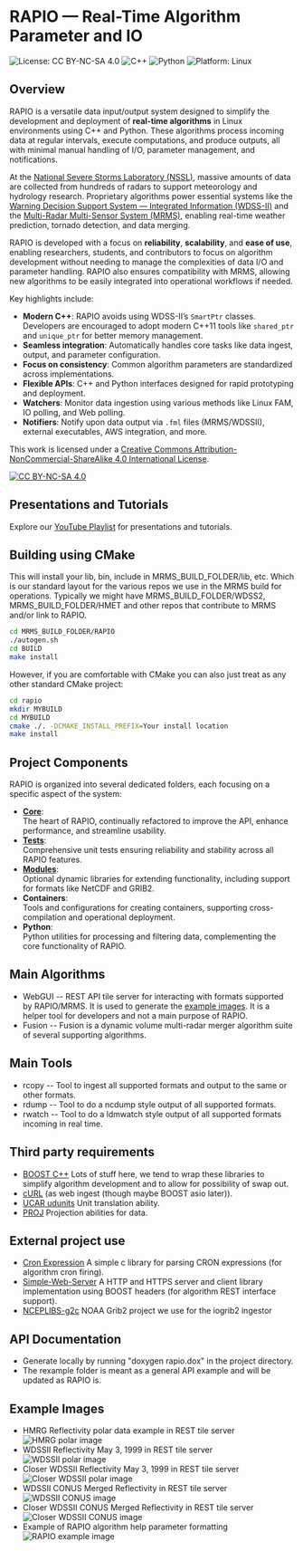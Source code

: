 # RAPIO — Real-Time Algorithm Parameter and IO

![License: CC BY-NC-SA 4.0](https://img.shields.io/badge/License-CC%20BY--NC--SA%204.0-lightgrey.svg)
![C++](https://img.shields.io/badge/Language-C%2B%2B-blue.svg)
![Python](https://img.shields.io/badge/Language-Python-yellow.svg)
![Platform: Linux](https://img.shields.io/badge/Platform-Linux-success.svg)

## Overview
RAPIO is a versatile data input/output system designed to simplify the development and deployment of **real-time algorithms** in Linux environments using C++ and Python. These algorithms process incoming data at regular intervals, execute computations, and produce outputs, all with minimal manual handling of I/O, parameter management, and notifications.

At the [National Severe Storms Laboratory (NSSL)](https://www.nssl.noaa.gov), massive amounts of data are collected from hundreds of radars to support meteorology and hydrology research. Proprietary algorithms power essential systems like the [Warning Decision Support System — Integrated Information (WDSS-II)](http://www.wdssii.org) and the [Multi-Radar Multi-Sensor System (MRMS)](https://www.nssl.noaa.gov/projects/mrms/), enabling real-time weather prediction, tornado detection, and data merging.

RAPIO is developed with a focus on **reliability**, **scalability**, and **ease of use**, enabling researchers, students, and contributors to focus on algorithm development without needing to manage the complexities of data I/O and parameter handling. RAPIO also ensures compatibility with MRMS, allowing new algorithms to be easily integrated into operational workflows if needed.

Key highlights include:
- **Modern C++**: RAPIO avoids using WDSS-II’s `SmartPtr` classes. Developers are encouraged to adopt modern C++11 tools like `shared_ptr` and `unique_ptr` for better memory management.
- **Seamless integration**: Automatically handles core tasks like data ingest, output, and parameter configuration.
- **Focus on consistency**: Common algorithm parameters are standardized across implementations.
- **Flexible APIs**: C++ and Python interfaces designed for rapid prototyping and deployment.
- **Watchers**: Monitor data ingestion using various methods like Linux FAM, IO polling, and Web polling.
- **Notifiers**: Notify upon data output via `.fml` files (MRMS/WDSSII), external executables, AWS integration, and more.

This work is licensed under a
[Creative Commons Attribution-NonCommercial-ShareAlike 4.0 International License][cc-by-nc-sa].

[![CC BY-NC-SA 4.0][cc-by-nc-sa-image]][cc-by-nc-sa]

[cc-by-nc-sa]: http://creativecommons.org/licenses/by-nc-sa/4.0/
[cc-by-nc-sa-image]: https://licensebuttons.net/l/by-nc-sa/4.0/88x31.png
[cc-by-nc-sa-shield]: https://img.shields.io/badge/License-CC%20BY--NC--SA%204.0-lightgrey.svg

## Presentations and Tutorials
Explore our [YouTube Playlist](https://www.youtube.com/playlist?list=PLtFp1JgyWc4kj5A-I12LM0gCo40JorfPe) for presentations and tutorials.

## Building using CMake
This will install your lib, bin, include in MRMS_BUILD_FOLDER/lib, etc. Which is our standard layout for the various repos we use in the MRMS build for operations.
Typically we might have MRMS_BUILD_FOLDER/WDSS2, MRMS_BUILD_FOLDER/HMET and other repos that contribute to MRMS and/or link to RAPIO.
```bash
cd MRMS_BUILD_FOLDER/RAPIO
./autogen.sh
cd BUILD
make install
```
However, if you are comfortable with CMake you can also just treat as any other standard CMake project:
```bash
cd rapio
mkdir MYBUILD
cd MYBUILD
cmake ./. -DCMAKE_INSTALL_PREFIX=Your install location
make install
```

## Project Components

RAPIO is organized into several dedicated folders, each focusing on a specific aspect of the system:

- **[Core](base/README.md)**:  
  The heart of RAPIO, continually refactored to improve the API, enhance performance, and streamline usability.
- **[Tests](tests/README.md)**:  
  Comprehensive unit tests ensuring reliability and stability across all RAPIO features.
- **[Modules](modules/README.md)**:  
  Optional dynamic libraries for extending functionality, including support for formats like NetCDF and GRIB2.
- **Containers**:  
  Tools and configurations for creating containers, supporting cross-compilation and operational deployment.
- **Python**:  
  Python utilities for processing and filtering data, complementing the core functionality of RAPIO.

## Main Algorithms
* WebGUI -- REST API tile server for interacting with formats supported by RAPIO/MRMS.  It is used to generate the [example images](#example-images).  It is a helper tool for developers and not a main purpose of RAPIO.
* Fusion -- Fusion is a dynamic volume multi-radar merger algorithm suite of several supporting algorithms.

## Main Tools
* rcopy -- Tool to ingest all supported formats and output to the same or other formats.
* rdump -- Tool to do a ncdump style output of all supported formats.
* rwatch -- Tool to do a ldmwatch style output of all supported formats incoming in real time.

## Third party requirements
* [BOOST C++](https://www.boost.org) Lots of stuff here, we tend to wrap these libraries to simplify algorithm development and to allow for possibility of swap out.
* [cURL](https://curl.haxx.se) (as web ingest (though maybe BOOST asio later)).
* [UCAR udunits](https://www.unidata.ucar.edu/software/udunits) Unit translation ability.
* [PROJ](https://proj.org/) Projection abilities for data.

## External project use
* [Cron Expression](https://github.com/staticlibs/ccronexpr) A simple c library for parsing CRON expressions (for algorithm cron firing).
* [Simple-Web-Server](https://gitlab.com/eidheim/Simple-Web-Server) A HTTP and HTTPS server and client library implementation using BOOST headers (for algorithm REST interface support).
* [NCEPLIBS-g2c](https://github.com/NOAA-EMC/NCEPLIBS-g2c) NOAA Grib2 project we use for the iogrib2 ingestor

## API Documentation
* Generate locally by running "doxygen rapio.dox" in the project directory.
* The rexample folder is meant as a general API example and will be updated as RAPIO is.

## Example Images
* HMRG Reflectivity polar data example in REST tile server
![HMRG polar image](images/rapio002.png?raw=true "HMRG polar data example in REST tile server")
* WDSSII Reflectivity May 3, 1999 in REST tile server
![WDSSII polar image](images/rapio003.png?raw=true "WDSSII Reflectivity May 3, 1999 in tile server")
* Closer WDSSII Reflectivity May 3, 1999 in REST tile server
![Closer WDSSII polar image](images/rapio004.png?raw=true "Closer WDSSII Reflectivity May 3, 1999 in tile server")
* WDSSII CONUS Merged Reflectivity in REST tile server
![WDSSII CONUS image](images/rapio005.png?raw=true "WDSSII CONUS Merged Reflectivity")
* Closer WDSSII CONUS Merged Reflectivity in REST tile server
![Closer WDSSII CONUS image](images/rapio006.png?raw=true "Closer WDSSII CONUS Merged Reflectivity")
* Example of RAPIO algorithm help parameter formatting
![RAPIO example image](images/rapio001.png?raw=true "RAPIO example")

